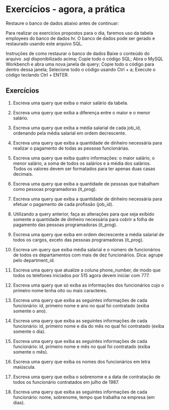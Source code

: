 # Exercícios - agora, a prática
Restaure o banco de dados abaixo antes de continuar:

Para realizar os exercícios propostos para o dia, faremos uso da tabela employees do banco de dados hr. O banco de dados pode ser gerado e restaurado usando este arquivo SQL.

Instruções de como restaurar o banco de dados
Baixe o conteúdo do arquivo .sql disponibilizado acima;
Copie todo o código SQL;
Abra o MySQL Workbench e abra uma nova janela de query;
Copie todo o código para dentro dessa janela;
Selecione todo o código usando Ctrl + a;
Execute o código teclando Ctrl + ENTER.

## Exercícios

1. Escreva uma query que exiba o maior salário da tabela.

2. Escreva uma query que exiba a diferença entre o maior e o menor salário.

3. Escreva uma query que exiba a média salarial de cada job_id, ordenando pela média salarial em ordem decrescente.

4. Escreva uma query que exiba a quantidade de dinheiro necessária para realizar o pagamento de todas as pessoas funcionárias.

5. Escreva uma query que exiba quatro informações: o maior salário, o menor salário, a soma de todos os salários e a média dos salários. Todos os valores devem ser formatados para ter apenas duas casas decimais.

6. Escreva uma query que exiba a quantidade de pessoas que trabalham como pessoas programadoras (it_prog).

7. Escreva uma query que exiba a quantidade de dinheiro necessária para efetuar o pagamento de cada profissão (job_id).

8. Utilizando a query anterior, faça as alterações para que seja exibido somente a quantidade de dinheiro necessária para cobrir a folha de pagamento das pessoas programadoras (it_prog).

9. Escreva uma query que exiba em ordem decrescente a média salarial de todos os cargos, exceto das pessoas programadoras (it_prog).

10. Escreva um query que exiba média salarial e o número de funcionários de todos os departamentos com mais de dez funcionários. Dica: agrupe pelo department_id.

11. Escreva uma query que atualize a coluna phone_number, de modo que todos os telefones iniciados por 515 agora devem iniciar com 777.

12. Escreva uma query que só exiba as informações dos funcionários cujo o primeiro nome tenha oito ou mais caracteres.

13. Escreva uma query que exiba as seguintes informações de cada funcionário: id, primeiro nome e ano no qual foi contratado (exiba somente o ano).

14. Escreva uma query que exiba as seguintes informações de cada funcionário: id, primeiro nome e dia do mês no qual foi contratado (exiba somente o dia).

15. Escreva uma query que exiba as seguintes informações de cada funcionário: id, primeiro nome e mês no qual foi contratado (exiba somente o mês).

16. Escreva uma query que exiba os nomes dos funcionários em letra maiúscula.

17. Escreva uma query que exiba o sobrenome e a data de contratação de todos os funcionário contratados em julho de 1987.

18. Escreva uma query que exiba as seguintes informações de cada funcionário: nome, sobrenome, tempo que trabalha na empresa (em dias).